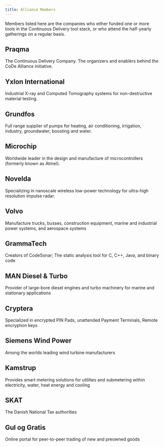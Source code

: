```yaml
---
title: Alliance Members
---
```


Members listed here are the companies who either funded one or more tools in the Continuous Delivery tool stack, or who attend the half-yearly gatherings on a regular basis.

## Praqma
The Continuous Delivery Company. The organizers and enablers behind the CoDe Alliance initiative.

## Yxlon International
Industrial X-ray and Computed Tomography systems for non-destructive material testing.

## Grundfos
Full range supplier of pumps for heating, air conditioning, irrigation, industry, groundwater, boosting and water.

## Microchip
Worldwide leader in the design and manufacture of microcontrollers (formerly known as Atmel).

## Novelda
Specializing in nanoscale wireless low-power technology for ultra-high resolution impulse radar.

## Volvo
Manufacture trucks, busses, construction equipment, marine and industrial power systems, and aerospace systems

## GrammaTech
Creators of CodeSonar; The static analysis tool for C, C++, Java, and binary code

## MAN Diesel & Turbo
Provider of large-bore diesel engines and turbo machinery for marine and stationary applications

## Cryptera
Specialized in encrypted PIN Pads, unattended Payment Terminals, Remote encryption keys

## Siemens Wind Power
Among the worlds leading wind turbine manufacturers

## Kamstrup
Provides smart metering solutions for utilities and submetering within electricity, water, heat energy and cooling

## SKAT
The Danish National Tax authorities

## Gul og Gratis
Online portal for peer-to-peer trading of new and preowned goods
